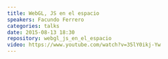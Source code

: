 ```yaml
---
title: WebGL, JS en el espacio
speakers: Facundo Ferrero
categories: talks
date: 2015-08-13 18:30
repository: webgl_js_en_el_espacio
video: https://www.youtube.com/watch?v=35lY0ikj-Yw
---
```

